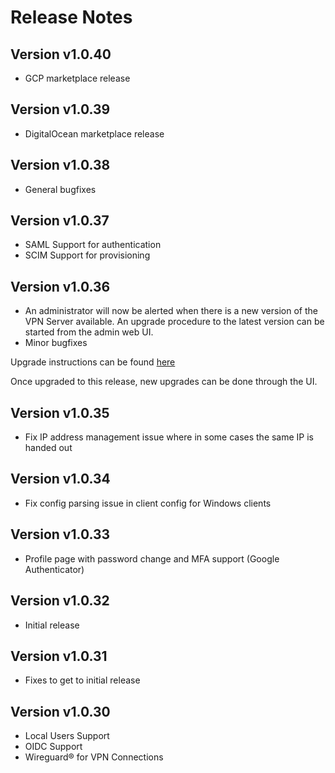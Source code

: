 # Release Notes

## Version v1.0.40
* GCP marketplace release

## Version v1.0.39
* DigitalOcean marketplace release

## Version v1.0.38
* General bugfixes

## Version v1.0.37
* SAML Support for authentication
* SCIM Support for provisioning

## Version v1.0.36
* An administrator will now be alerted when there is a new version of the VPN Server available. An upgrade procedure to the latest version can be started from the admin web UI. 
* Minor bugfixes

Upgrade instructions can be found [here](upgrade.md)

Once upgraded to this release, new upgrades can be done through the UI.

## Version v1.0.35
* Fix IP address management issue where in some cases the same IP is handed out

## Version v1.0.34
* Fix config parsing issue in client config for Windows clients

## Version v1.0.33

* Profile page with password change and MFA support (Google Authenticator)

## Version v1.0.32
* Initial release

## Version v1.0.31

* Fixes to get to initial release

## Version v1.0.30

* Local Users Support
* OIDC Support
* Wireguard® for VPN Connections